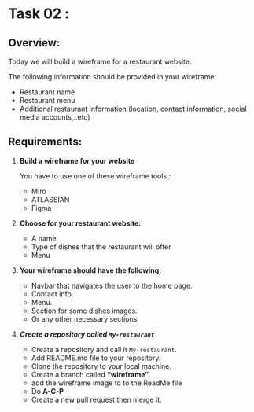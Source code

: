 # Task 02 : 

## Overview:
Today we will build a wireframe for a restaurant website.

The following information should be provided in your wireframe:
- Restaurant name
- Restaurant menu
- Additional restaurant information (location, contact information, social media accounts,..etc)


## Requirements:

1. **Build a wireframe for your website**
   
   You have to use one of these wireframe tools :

   - Miro
   - ATLASSIAN
   - Figma

2. **Choose for your restaurant website:**
   - A name
   - Type of dishes that the restaurant will offer
   - Menu
3. **Your wireframe should have the following:**
   - Navbar that navigates the user to the home page.
   - Contact info.
   - Menu.
   - Section for some dishes images.
   - Or any other necessary sections.
4. ***Create a repository called `My-restaurant`*** 
   - Create a repository and call it  `My-restaurant`.
   - Add README.md file to your repository.
   - Clone the repository to your local machine.
   - Create a branch called  **“wireframe”**.
   - add the wireframe image to to the ReadMe file 
   - Do **A-C-P** 
   - Create a new pull request then merge it.


